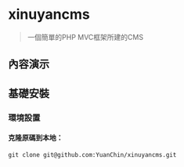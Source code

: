 # xinuyancms
> 一個簡單的PHP MVC框架所建的CMS

## 內容演示
## 基礎安裝
### 環境設置
#### 克隆原碼到本地：

```shell
git clone git@github.com:YuanChin/xinuyancms.git
```

##
